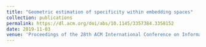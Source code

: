 ```yaml
---
title: "Geometric estimation of specificity within embedding spaces"
collection: publications
permalink: https://dl.acm.org/doi/abs/10.1145/3357384.3358152
date: 2019-11-03
venue: 'Proceedings of the 28th ACM International Conference on Information and Knowledge Management(CIKM 2019)'
---
```

